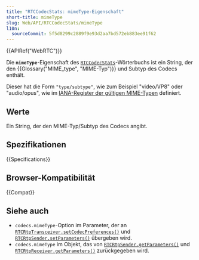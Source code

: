 ```yaml
---
title: "RTCCodecStats: mimeType-Eigenschaft"
short-title: mimeType
slug: Web/API/RTCCodecStats/mimeType
l10n:
  sourceCommit: 5f5d8299c2889f9e93d2aa7bd572eb883ee91f62
---
```


{{APIRef("WebRTC")}}

Die **`mimeType`**-Eigenschaft des [`RTCCodecStats`](/de/docs/Web/API/RTCCodecStats)-Wörterbuchs ist ein String, der den {{Glossary("MIME_type", "MIME-Typ")}} und Subtyp des Codecs enthält.

Dieser hat die Form `"type/subtype"`, wie zum Beispiel "video/VP8" oder "audio/opus", wie im [IANA-Register der gültigen MIME-Typen](https://www.iana.org/assignments/rtp-parameters/rtp-parameters.xhtml#rtp-parameters-2) definiert.

## Werte

Ein String, der den MIME-Typ/Subtyp des Codecs angibt.

## Spezifikationen

{{Specifications}}

## Browser-Kompatibilität

{{Compat}}

## Siehe auch

- `codecs.mimeType`-Option im Parameter, der an [`RTCRtpTransceiver.setCodecPreferences()`](/de/docs/Web/API/RTCRtpTransceiver/setCodecPreferences#mimetype) und [`RTCRtpSender.setParameters()`](/de/docs/Web/API/RTCRtpSender/setParameters#mimetype) übergeben wird.
- `codecs.mimeType` im Objekt, das von [`RTCRtpSender.getParameters()`](/de/docs/Web/API/RTCRtpSender/getParameters#mimetype) und [`RTCRtpReceiver.getParameters()`](/de/docs/Web/API/RTCRtpReceiver/getParameters#mimetype) zurückgegeben wird.
